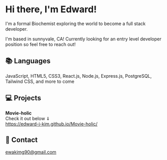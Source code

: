 
# Hi there, I'm Edward!

I'm a formal Biochemist exploring the world to become a full stack developer. 

I'm based in sunnyvale, CA!
Currently looking for an entry level developer position so feel free to reach out!



## 📚 Languages 
JavaScript, HTML5, CSS3, React.js, Node.js, Express.js, PostgreSQL, Tailwind CSS, and more to come

## 💻 Projects
<b>Movie-holic</b><br>
Check it out below ⇓<br>
https://edward-j-kim.github.io/Movie-holic/


## 📧 Contact
ewakimg90@gmail.com

<!--
**Edward-J-Kim/Edward-J-Kim** is a ✨ _special_ ✨ repository because its `README.md` (this file) appears on your GitHub profile.

Here are some ideas to get you started:

- 🔭 I’m currently working on ...
- 🌱 I’m currently learning React, Next.js, TypeScript, and Tailwind
- 👯 I’m looking to collaborate on ...
- 🤔 I’m looking for help with ...
- 💬 Ask me about ...
- 📫 How to reach me: ...
- 😄 Pronouns: ...
- ⚡ Fun fact: ...
-->
